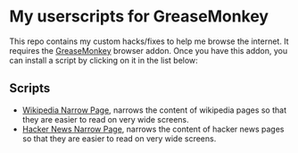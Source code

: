 # My userscripts for GreaseMonkey

This repo contains my custom hacks/fixes to help me browse the internet. It requires the [GreaseMonkey](https://www.greasespot.net/) browser addon.
Once you have this addon, you can install a script by clicking on it in the list below:

## Scripts

- [Wikipedia Narrow Page](https://raw.githubusercontent.com/olorton/userscripts/master/wikipedia-narrow-page.user.js), narrows the content of wikipedia pages so that they are easier to read on very wide screens.
- [Hacker News Narrow Page](https://raw.githubusercontent.com/olorton/userscripts/master/hacker-news-narrow-page.user.js), narrows the content of hacker news pages so that they are easier to read on very wide screens.
